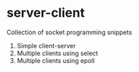 # server-client

Collection of socket programming snippets

1. Simple client-server 
2. Multiple clients using select 
3. Multiple clients using epoll 